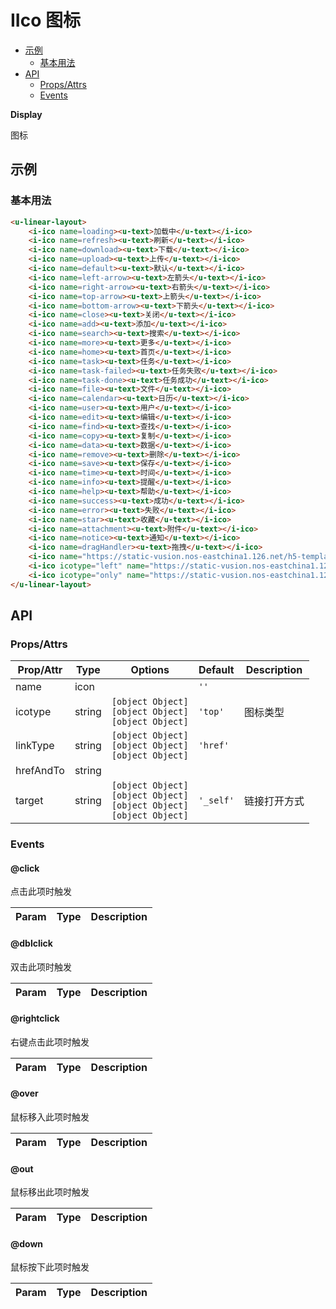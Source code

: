 <!-- 该 README.md 根据 api.yaml 和 docs/*.md 自动生成，为了方便在 GitHub 和 NPM 上查阅。如需修改，请查看源文件 -->

# IIco 图标

- [示例](#示例)
    - [基本用法](#基本用法)
- [API]()
    - [Props/Attrs](#propsattrs)
    - [Events](#events)

**Display**

图标

## 示例
### 基本用法

``` html
<u-linear-layout>
    <i-ico name=loading><u-text>加载中</u-text></i-ico>
    <i-ico name=refresh><u-text>刷新</u-text></i-ico>
    <i-ico name=download><u-text>下载</u-text></i-ico>
    <i-ico name=upload><u-text>上传</u-text></i-ico>
    <i-ico name=default><u-text>默认</u-text></i-ico>
    <i-ico name=left-arrow><u-text>左箭头</u-text></i-ico>
    <i-ico name=right-arrow><u-text>右箭头</u-text></i-ico>
    <i-ico name=top-arrow><u-text>上箭头</u-text></i-ico>
    <i-ico name=bottom-arrow><u-text>下箭头</u-text></i-ico>
    <i-ico name=close><u-text>关闭</u-text></i-ico>
    <i-ico name=add><u-text>添加</u-text></i-ico>
    <i-ico name=search><u-text>搜索</u-text></i-ico>
    <i-ico name=more><u-text>更多</u-text></i-ico>
    <i-ico name=home><u-text>首页</u-text></i-ico>
    <i-ico name=task><u-text>任务</u-text></i-ico>
    <i-ico name=task-failed><u-text>任务失败</u-text></i-ico>
    <i-ico name=task-done><u-text>任务成功</u-text></i-ico>
    <i-ico name=file><u-text>文件</u-text></i-ico>
    <i-ico name=calendar><u-text>日历</u-text></i-ico>
    <i-ico name=user><u-text>用户</u-text></i-ico>
    <i-ico name=edit><u-text>编辑</u-text></i-ico>
    <i-ico name=find><u-text>查找</u-text></i-ico>
    <i-ico name=copy><u-text>复制</u-text></i-ico>
    <i-ico name=data><u-text>数据</u-text></i-ico>
    <i-ico name=remove><u-text>删除</u-text></i-ico>
    <i-ico name=save><u-text>保存</u-text></i-ico>
    <i-ico name=time><u-text>时间</u-text></i-ico>
    <i-ico name=info><u-text>提醒</u-text></i-ico>
    <i-ico name=help><u-text>帮助</u-text></i-ico>
    <i-ico name=success><u-text>成功</u-text></i-ico>
    <i-ico name=error><u-text>失败</u-text></i-ico>
    <i-ico name=star><u-text>收藏</u-text></i-ico>
    <i-ico name=attachment><u-text>附件</u-text></i-ico>
    <i-ico name=notice><u-text>通知</u-text></i-ico>
    <i-ico name=dragHandler><u-text>拖拽</u-text></i-ico>
    <i-ico name="https://static-vusion.nos-eastchina1.126.net/h5-template/svgviewer-output.svg"><u-text>自定义</u-text></i-ico>
    <i-ico icotype="left" name="https://static-vusion.nos-eastchina1.126.net/h5-template/svgviewer-output.svg"><u-text>左右图标</u-text></i-ico>
    <i-ico icotype="only" name="https://static-vusion.nos-eastchina1.126.net/h5-template/svgviewer-output.svg"><u-text>无文字</u-text></i-ico>
</u-linear-layout>
```

## API
### Props/Attrs

| Prop/Attr | Type | Options | Default | Description |
| --------- | ---- | ------- | ------- | ----------- |
| name | icon |  | `''` |  |
| icotype | string | `[object Object]`<br/>`[object Object]`<br/>`[object Object]` | `'top'` | 图标类型 |
| linkType | string | `[object Object]`<br/>`[object Object]`<br/>`[object Object]` | `'href'` |  |
| hrefAndTo | string |  |  |  |
| target | string | `[object Object]`<br/>`[object Object]`<br/>`[object Object]`<br/>`[object Object]` | `'_self'` | 链接打开方式 |

### Events

#### @click

点击此项时触发

| Param | Type | Description |
| ----- | ---- | ----------- |

#### @dblclick

双击此项时触发

| Param | Type | Description |
| ----- | ---- | ----------- |

#### @rightclick

右键点击此项时触发

| Param | Type | Description |
| ----- | ---- | ----------- |

#### @over

鼠标移入此项时触发

| Param | Type | Description |
| ----- | ---- | ----------- |

#### @out

鼠标移出此项时触发

| Param | Type | Description |
| ----- | ---- | ----------- |

#### @down

鼠标按下此项时触发

| Param | Type | Description |
| ----- | ---- | ----------- |

